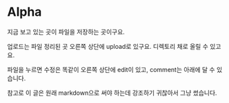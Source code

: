 # Alpha

지금 보고 있는 곳이 파일을 저장하는 곳이구요.


업로드는 파일 정리된 곳 오른쪽 상단에 upload로 있구요.
디렉토리 채로 올릴 수 있고요.


파일을 누르면 수정은 똑같이 오른쪽 상단에 edit이 있고,
comment는 아래에 달 수 있습니다.


참고로 이 글은 원래 markdown으로 써야 하는데 강조하기 귀찮아서 그냥 썼습니다.
